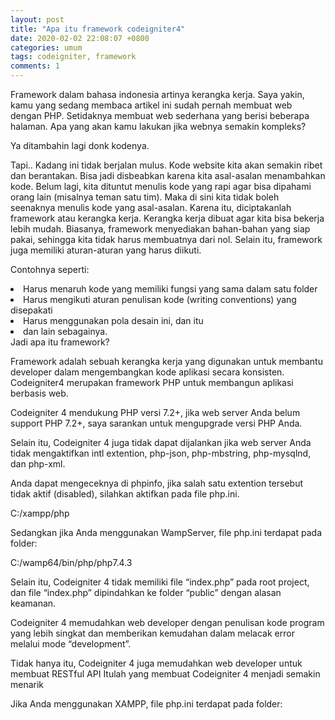 ```yaml
---
layout: post
title: "Apa itu framework codeigniter4"
date: 2020-02-02 22:08:07 +0800
categories: umum
tags: codeigniter, framework
comments: 1
---
```

Framework dalam bahasa indonesia artinya kerangka kerja.
Saya yakin,
kamu yang sedang membaca artikel ini sudah pernah membuat web dengan PHP.
Setidaknya membuat web sederhana yang berisi beberapa halaman.
Apa yang akan kamu lakukan jika webnya semakin kompleks?

Ya ditambahin lagi donk kodenya.

Tapi..
Kadang ini tidak berjalan mulus.
Kode website kita akan semakin ribet dan berantakan. Bisa jadi disbeabkan karena kita asal-asalan menambahkan kode.
Belum lagi, kita dituntut menulis kode yang rapi agar bisa dipahami orang lain (misalnya teman satu tim).
Maka di sini kita tidak boleh seenaknya menulis kode yang asal-asalan.
Karena itu, diciptakanlah framework atau kerangka kerja.
Kerangka kerja dibuat agar kita bisa bekerja lebih mudah. Biasanya, framework menyediakan bahan-bahan yang siap pakai, sehingga kita tidak harus membuatnya dari nol.
Selain itu, framework juga memiliki aturan-aturan yang harus diikuti.

Contohnya seperti:

<li>Harus menaruh kode yang memiliki fungsi yang sama dalam satu folder</li>
<li>Harus mengikuti aturan penulisan kode (writing conventions) yang disepakati</li>
<li>Harus menggunakan pola desain ini, dan itu</li>
<li>dan lain sebagainya.</li>
Jadi apa itu framework?

Framework adalah sebuah kerangka kerja yang digunakan untuk membantu developer dalam mengembangkan kode aplikasi secara konsisten.
Codeigniter4 merupakan framework PHP untuk membangun aplikasi berbasis web.

Codeigniter 4 mendukung PHP versi 7.2+, jika web server Anda belum support PHP 7.2+, saya sarankan untuk mengupgrade versi PHP Anda.

Selain itu, Codeigniter 4 juga tidak dapat dijalankan jika web server Anda tidak mengaktifkan intl extention, php-json, php-mbstring, php-mysqlnd, dan php-xml.


Anda dapat mengeceknya di phpinfo, jika salah satu extention tersebut tidak aktif (disabled), silahkan aktifkan pada file php.ini.

C:/xampp/php

Sedangkan jika Anda menggunakan WampServer, file php.ini terdapat pada folder:

C:/wamp64/bin/php/php7.4.3


Selain itu, Codeigniter 4 tidak memiliki file “index.php” pada root project, dan file “index.php” dipindahkan ke folder “public” dengan alasan keamanan.

Codeigniter 4 memudahkan web developer dengan penulisan kode program yang lebih singkat dan memberikan kemudahan dalam melacak error melalui mode “development”.


Tidak hanya itu, Codeigniter 4 juga memudahkan web developer untuk membuat RESTful API
Itulah yang membuat Codeigniter 4 menjadi semakin menarik



Jika Anda menggunakan XAMPP, file php.ini terdapat pada folder:

